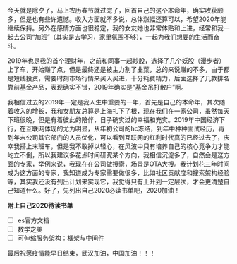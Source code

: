 今天就是除夕了，马上农历春节就过完了，回首自己的这个本命年，确实收获颇多，但是也有些许遗憾。收入方面就不多说，总体涨幅还算可以，希望2020年能继续保持。另外在感情方面也很稳定，我的女友她也非常体贴和上进，经常和我一起去公司“加班”（其实是去学习，家里氛围不够），一起为我们想要的生活而奋斗。

2019年也是我的首个理财年，之前和同事一起炒股，选择了几个妖股（漫步者）上了车，开始赚了点，但是最终还是被主力割了韭菜，总的来说赚的不多，由于都是短线投资，需要时刻市场行情来买入买进，十分耗费精力，后面选择了几款排名靠前基金产品，表现确实不错，2019年确实是“基金吊打散户”啊。

我相信过去的2019年一定是我人生中重要的一年，首先是自己的本命年，其次随着收入的增长，我和女朋友总算是上海扎下了根，现在我们在一家公司，虽然每天下班很晚，但是有着彼此的陪伴，日子确实过的幸福和充实。2019年中国经济下行，在互联网体现的尤为明显，从年初公司的hc冻结，到年中种种面试经历，再到年末公司其它部门的人员优化，可以看到互联网的红利时代真的已经过去了，庆幸我搭上末班车，但是我不敢掉以轻心，在风波中只有培养自己的核心竞争力才能屹立不倒，所以我建议多花点时间研究某个方向，我相信沉淀多了，自然会是这方面的专家，举例来说，我现在在公司做搜索，场景是OTA大搜。我计划花三年时间成为这方面的专家，我知道成为专家需要做很多，比如社区贡献度和搜索架构经验等，其实我还没有列出计划来实现它，我觉得只有上升到一定层次，才会更清楚自己知道什么。好了，先列出自己2020必读书单吧，2020加油！

**附上自己2020待读书单**
- [ ] es官方文档
- [ ] 数学之美
- [ ] 可伸缩服务架构：框架与中间件

最后祝愿疫情能早日结束，武汉加油，中国加油！！！